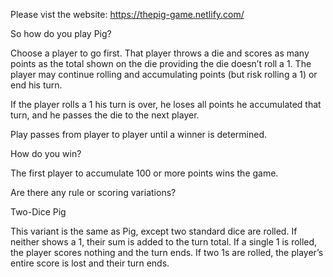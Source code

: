 Please vist the website: https://thepig-game.netlify.com/

So how do you play Pig?

Choose a player to go first. That player throws a die and scores as many points as the total shown on the die providing the die doesn’t roll a 1. The player may continue rolling and accumulating points (but risk rolling a 1) or end his turn.

If the player rolls a 1 his turn is over, he loses all points he accumulated that turn, and he passes the die to the next player.

Play passes from player to player until a winner is determined.

How do you win?

The first player to accumulate 100 or more points wins the game.

Are there any rule or scoring variations?

Two-Dice Pig

This variant is the same as Pig, except two standard dice are rolled. If neither shows a 1, their sum is added to the turn total. If a single 1 is rolled, the player scores nothing and the turn ends. If two 1s are rolled, the player’s entire score is lost and their turn ends.
